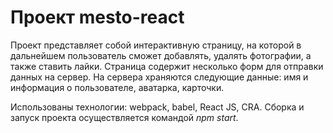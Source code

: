 # Проект mesto-react

Проект представляет собой интерактивную страницу, 
на которой в дальнейшем пользователь сможет добавлять, удалять фотографии, а также ставить лайки.
Страница содержит несколько форм для отправки данных на сервер.
На сервера храняются следующие данные: имя и информация о пользователе, аватарка, карточки. 

Использованы технологии: webpack, babel, React JS, CRA.
Сборка и запуск проекта осуществляется командой *npm start*.
